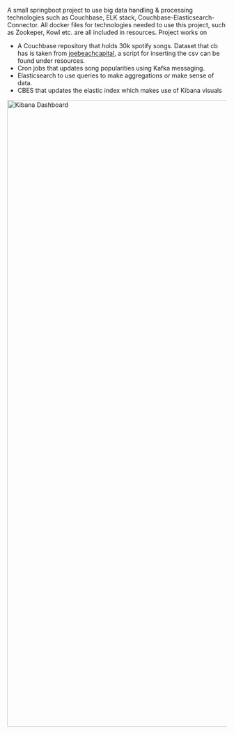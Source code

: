 A small springboot project to use big data handling & processing technologies such as Couchbase, ELK stack, Couchbase-Elasticsearch-Connector. 
All docker files for technologies needed to use this project, such as Zookeper, Kowl etc. are all included in resources. 
Project works on

* A Couchbase repository that holds 30k spotify songs. Dataset that cb has is taken from [joebeachcapital](https://www.kaggle.com/datasets/joebeachcapital/30000-spotify-songs/data), a
  script for inserting the csv can be found under resources.
* Cron jobs that updates song popularities using Kafka messaging.
* Elasticsearch to use queries to make aggregations or make sense of data.
* CBES that updates the elastic index which makes use of Kibana visuals
 <img width="1436" alt="Kibana Dashboard" src="https://github.com/ekinnalcaci/spotify-feeder/assets/100304047/13a8a295-c1a8-4ff8-9374-8062db3eb373">
 
